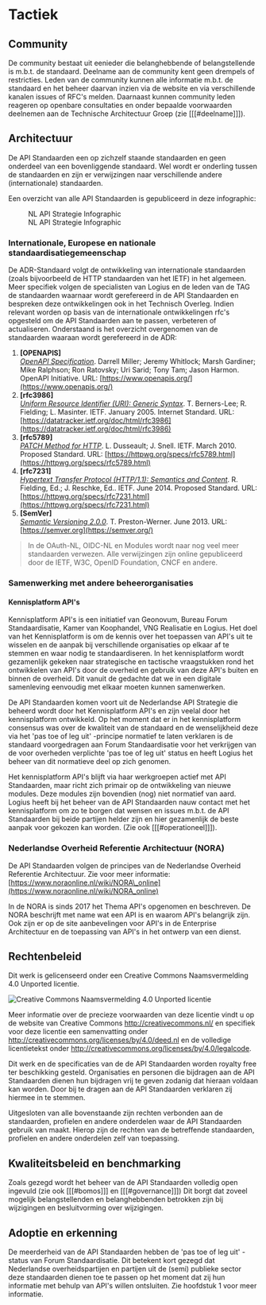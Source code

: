 # Tactiek

## Community

De community bestaat uit eenieder die
belanghebbende of belangstellende is m.b.t. de standaard. Deelname aan
de community kent geen drempels of restricties. Leden van de community
kunnen alle informatie m.b.t. de standaard en het beheer daarvan
inzien via de website en via verschillende kanalen issues of RFC's
melden. Daarnaast kunnen community leden reageren op openbare
consultaties en onder bepaalde voorwaarden deelnemen aan de Technische
Architectuur Groep (zie [[[#deelname]]]).

## Architectuur

De API Standaarden een op zichzelf staande standaarden en geen
onderdeel van een bovenliggende standaard. Wel wordt er onderling tussen de standaarden en zijn er
verwijzingen naar verschillende andere (internationale) standaarden.

Een overzicht van alle API Standaarden is gepubliceerd in deze infographic:
<figure>
  <object data="https://geonovum.github.io/KP-APIs/media/API_infographic.svg" type="image/svg+xml" id="infographic">NL API Strategie Infographic</object>
  <figcaption>NL API Strategie Infographic</figcaption>
</figure>

### Internationale, Europese en nationale standaardisatiegemeenschap

De ADR-Standaard volgt de ontwikkeling van internationale standaarden (zoals bijvoorbeeld de HTTP standaarden van het IETF) in het algemeen. Meer specifiek volgen de specialisten van Logius en de leden van de TAG de standaarden waarnaar wordt gerefereerd in de API Standaarden en bespreken deze ontwikkelingen ook in het Technisch Overleg. Indien relevant worden op basis van de internationale ontwikkelingen rfc's opgesteld om de API Standaarden aan te passen, verbeteren of actualiseren. Onderstaand is het overzicht overgenomen van de standaarden waaraan wordt gerefereerd in de ADR:

1. **[OPENAPIS]** <br>
[_OpenAPI Specification_](https://www.openapis.org/). Darrell Miller; Jeremy Whitlock; Marsh Gardiner; Mike Ralphson; Ron Ratovsky; Uri Sarid; Tony Tam; Jason Harmon. OpenAPI Initiative. URL: [https://www.openapis.org/](https://www.openapis.org/)
1. **[rfc3986]** <br>
[_Uniform Resource Identifier (URI): Generic Syntax_](https://datatracker.ietf.org/doc/html/rfc3986). T. Berners-Lee; R. Fielding; L. Masinter. IETF. January 2005. Internet Standard. URL: [https://datatracker.ietf.org/doc/html/rfc3986](https://datatracker.ietf.org/doc/html/rfc3986)
1. **[rfc5789]** <br>
[_PATCH Method for HTTP_](https://httpwg.org/specs/rfc5789.html). L. Dusseault; J. Snell. IETF. March 2010. Proposed Standard. URL: [https://httpwg.org/specs/rfc5789.html](https://httpwg.org/specs/rfc5789.html)
1. **[rfc7231]**<br>
[_Hypertext Transfer Protocol (HTTP/1.1): Semantics and Content_](https://httpwg.org/specs/rfc7231.html). R. Fielding, Ed.; J. Reschke, Ed.. IETF. June 2014. Proposed Standard. URL: [https://httpwg.org/specs/rfc7231.html](https://httpwg.org/specs/rfc7231.html)
1. **[SemVer]**<br>
[_Semantic Versioning 2.0.0_](https://semver.org/). T. Preston-Werner. June 2013. URL: [https://semver.org](https://semver.org/)

> In de OAuth-NL, OIDC-NL en Modules wordt naar nog veel meer standaarden verwezen. Alle verwijzingen zijn online  gepubliceerd door de IETF, W3C, OpenID Foundation, CNCF en andere.

### Samenwerking met andere beheerorganisaties

#### Kennisplatform API's

Kennisplatform API's is een initiatief van Geonovum, Bureau Forum Standaardisatie, Kamer van Koophandel, VNG Realisatie en Logius. Het doel van het Kennisplatform is om de kennis over het toepassen van API's uit te wisselen en de aanpak bij verschillende organisaties op elkaar af te stemmen en waar nodig te standaardiseren. In het kennisplatform wordt gezamenlijk gekeken naar strategische en tactische vraagstukken rond het ontwikkelen van API's door de overheid en gebruik van deze API's buiten en binnen de overheid. Dit vanuit de gedachte dat we in een digitale samenleving eenvoudig met elkaar moeten kunnen samenwerken.  

De API Standaarden komen voort uit de Nederlandse API Strategie die beheerd wordt door het Kennisplatform API's en zijn veelal door het kennisplatform ontwikkeld. Op het moment dat er in het kennisplatform consensus was over de kwaliteit van de standaard en de wenselijkheid deze via het 'pas toe of leg uit' -principe normatief te laten verklaren is de standaard voorgedragen aan Forum Standaardisatie voor het verkrijgen van de voor overheden verplichte 'pas toe of leg uit' status en heeft Logius het beheer van dit normatieve deel op zich genomen.  

Het kennisplatform API's blijft via haar werkgroepen actief met API Standaarden, maar richt zich primair op de ontwikkeling van nieuwe modules. Deze modules zijn bovendien (nog) niet normatief van aard. Logius heeft bij het beheer van de API Standaarden nauw contact met het kennisplatform om zo te borgen dat wensen en issues m.b.t. de API Standaarden bij beide partijen helder zijn en hier gezamenlijk de beste aanpak voor gekozen kan worden. (Zie ook [[[#operationeel]]]).  

### Nederlandse Overheid Referentie Architectuur (NORA)  

De API Standaarden volgen de principes van de Nederlandse Overheid Referentie Architectuur. Zie voor meer informatie: [https://www.noraonline.nl/wiki/NORA\_online](https://www.noraonline.nl/wiki/NORA_online)  

In de NORA is sinds 2017 het Thema API's opgenomen en beschreven. De NORA beschrijft met name wat een API is en waarom API's belangrijk zijn. Ook zijn er op de site aanbevelingen voor API's in de Enterprise Architectuur en de toepassing van API's in het ontwerp van een dienst.

## Rechtenbeleid

Dit werk is gelicenseerd onder een Creative Commons Naamsvermelding 4.0
Unported licentie.

![Creative Commons Naamsvermelding 4.0 Unported licentie](https://gitdocumentatie.logius.nl/publicatie/respec/media/logos/cc-by.svg "Creative Commons Naamsvermelding 4.0 Unported licentie")

Meer informatie over de precieze voorwaarden van deze licentie vindt u
op de website van Creative Commons http://creativecommons.nl/ en
specifiek voor deze licentie een samenvatting onder
http://creativecommons.org/licenses/by/4.0/deed.nl en de volledige
licentietekst onder
http://creativecommons.org/licenses/by/4.0/legalcode.

Dit werk en de specificaties van de de API Standaarden worden
royalty free ter beschikking gesteld. Organisaties en personen die
bijdragen aan de API Standaarden dienen hun bijdragen vrij te geven zodanig
dat hieraan voldaan kan worden. Door bij te dragen aan de API Standaarden
verklaren zij hiermee in te stemmen.

Uitgesloten van alle bovenstaande zijn rechten verbonden aan de
standaarden, profielen en andere onderdelen waar de API Standaarden gebruik
van maakt. Hierop zijn de rechten van de betreffende standaarden,
profielen en andere onderdelen zelf van toepassing.

## Kwaliteitsbeleid en benchmarking  

Zoals gezegd wordt het beheer van de API Standaarden volledig open ingevuld (zie ook [[[#bomos]]] en [[[#governance]]]) Dit borgt dat zoveel mogelijk belangstellenden en belanghebbenden betrokken zijn bij wijzigingen en besluitvorming over wijzigingen.

## Adoptie en erkenning  

De meerderheid van de API Standaarden hebben de 'pas toe of leg uit' -status van Forum Standaardisatie. Dit betekent kort gezegd dat Nederlandse overheidspartijen en partijen uit de (semi) publieke sector deze standaarden dienen toe te passen op het moment dat zij hun informatie met behulp van API's willen ontsluiten. Zie hoofdstuk 1 voor meer informatie.
